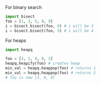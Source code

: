 For binary search
```python
import bisect
foo = [1, 3, 5, 8, 9]
i = bisect.bisect(foo, 6) # i will be 3
i = bisect.bisect(foo, 5) # i will be 4
```

For heaps
```python
import heapq

foo = [3, 1, 4, 9, 2]
heapq.heapify(foo) # creates heap
min_val = heapq.heappop(foo) # returns 1
min_val = heapq.heappop(foo) # returns 2
# foo is now [3, 9, 4]
```
